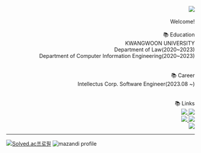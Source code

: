 <p align="right">
  <img src="https://capsule-render.vercel.app/api?type=slice&color=000000&customColorList=0,0,0,0,0&animation=fadeIn&fontColor=5e474c&fontAlign=70&rotate=-2"><br/>
  <br/>  
  Welcome!<br/> 
  <br/>
   📚 Education <br/>
  KWANGWOON UNIVERSITY<br/> 
  Department of Law(2020~2023)<br/> 
  Department of Computer Information Engineering(2020~2023)<br/>   
  <br/><br/>  
   📚 Career <br/>
  Intellectus Corp. Software Engineer(2023.08 ~)<br/>
  <br/><br/>  
   📚 Links<br/> 
  <a href="mailto:parjihan.dev@gmail.com">
    <img src="https://img.shields.io/badge/Gmail-EA4335?style=flat-square&logo=Gmail&logoColor=white"/>
  </a>
  <a href="https://www.linkedin.com/in/bbbjihan/">
    <img src="https://img.shields.io/badge/linkedin-0a66c1?style=flat-square&logo=linkedin&logoColor=white"/>
  </a>
  <br/>
  <a href="https://velog.io/@bbbjihan">
    <img src="https://img.shields.io/badge/velog-20C997?style=flat-square&logo=velog&logoColor=white"/>
  </a>
  <a href="https://www.instagram.com/prokoreanism/">
    <img src="https://img.shields.io/badge/instagram-E4405F?style=flat-square&logo=instagram&logoColor=white"/>
  </a>
  <br/>
  <a href="https://hanghae99.spartacodingclub.kr/completion?roundId=6605020d2b0c0d8e4ce1a188">
    <img src="https://static.spartacodingclub.kr/hanghae99/plus/completion/badge_black.svg" />
  </a>
</p>

 
 
---

[![Solved.ac프로필](http://mazassumnida.wtf/api/v2/generate_badge?boj=bbbjihan)](https://solved.ac/bbbjihan)
![mazandi profile](http://mazandi.herokuapp.com/api?handle=bbbjihan&theme=dark)
